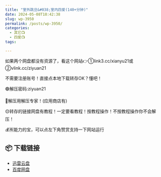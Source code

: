 ```yaml
---
title: "室外跳旦&#038;室内四爱(140+分钟)"
date: 2024-05-08T18:42:38
slug: wp-3950
permalink: /posts/wp-3950/
categories:
  - 其它📺
  - 四爱📺
tags:

---
```


如果两个网盘都没有资源了，看这个网站👉①link3.cc/xianyu21或②vlink.cc/ziyuan21

不需要注册账号！直接点本地下载转存OK？懂吧！

🟢解压密码:ziyuan21

🔵解压用解压专家！(应用商店有)

🟡转存的链接网盘有教程！一定要看教程！按教程操作！不按教程操作你不会解压！

💰🈶能力的宝，可以点左下角赞赏支持一下网站运行

## 📦 下载链接
- [迅雷云盘](https://blziyuan21.com/pay-download/3950?key=4d0dbca8ef&down_id=0)
- [百度网盘](https://blziyuan21.com/pay-download/3950?key=4d0dbca8ef&down_id=1)


